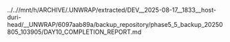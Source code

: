 ../..//mnt/h/ARCHIVE/.UNWRAP/extracted/DEV__2025-08-17__1833__host-duri-head/__UNWRAP/6097aab89a/backup_repository/phase5_5_backup_20250805_103905/DAY10_COMPLETION_REPORT.md